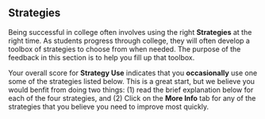 ## Strategies

Being successful in college often involves using the right **Strategies** at the right time. As students progress through college, they will often develop a toolbox of strategies to choose from when needed. The purpose of the feedback in this section is to help you fill up that toolbox.

Your overall score for **Strategy Use** indicates that you **occasionally** use one some of the strategies listed below. This is a great start, but we believe you would benfit from doing two things: (1) read the brief explanation below for each of the four strategies, and (2) Click on the **More Info** tab for any of the strategies that you believe you need to improve most quickly.





